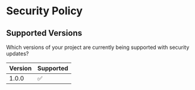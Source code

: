 # Security Policy

## Supported Versions

Which versions of your project are
currently being supported with security updates?

| Version | Supported          |
| ------- | ------------------ |
| 1.0.0   | :white_check_mark: |

